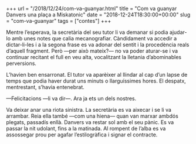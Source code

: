 +++
url = "/2018/12/24/com-va-guanyar.html"
title = "Com va guanyar Danvers una plaça a Miskatonic"
date = "2018-12-24T18:30:00+00:00"
slug = "com-va-guanyar"
tags = ["contes"]
+++

<p>Mentre l’esperava, la secretària del seu tutor li va demanar si podia ajudar-lo amb unes notes que calia mecanografiar. Càndidament va accedir a dictar-li-les i a la segona frase es va adonar del sentit i la procedència reals d’aquell fragment. Però —per això mateix?— no va poder aturar-se i va continuar recitant el full en veu alta, vocalitzant la lletania d’abominables perversions.</p>

<p>L’havien ben ensarronat. El tutor va aparèixer al llindar al cap d’un lapse de temps que podia haver durat uns minuts o llarguíssimes hores. El despatx, mentrestant, s’havia entenebrat.</p>

<p>—Felicitacions —li va dir—. Ara ja ets un dels nostres.</p>

<p>Va deixar anar una riota sinistra. La secretària es va aixecar i se li va arrambar. Reia ella també —com una hiena— quan van marxar ambdós plegats, passadís enllà. Danvers va restar sol amb el seu pànic. Es va passar la nit udolant, fins a la matinada. Al rompent de l’alba es va assossegar prou per agafar l’estilogràfica i signar el contracte.</p>
